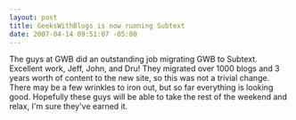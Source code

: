 ```yaml
---
layout: post
title: GeeksWithBlogs is now running Subtext
date: 2007-04-14 09:51:07 -05:00
---
```


The guys at GWB did an outstanding job migrating GWB to Subtext. Excellent work, Jeff, John, and Dru! They migrated over 1000 blogs and 3 years worth of content to the new site, so this was not a trivial change. There may be a few wrinkles to iron out, but so far everything is looking good. Hopefully these guys will be able to take the rest of the weekend and relax, I'm sure they've earned it.
